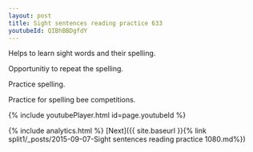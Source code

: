 ```yaml
---
layout: post
title: Sight sentences reading practice 633
youtubeId: QIBhBBDgfdY
---
```

 
 
Helps to learn sight words and their spelling.

Opportunitiy to repeat the spelling. 

Practice spelling. 
 
Practice for spelling bee competitions. 
 
{% include youtubePlayer.html id=page.youtubeId %}
 
 
{% include analytics.html %} 
[Next]({{ site.baseurl }}{% link  split1/_posts/2015-09-07-Sight sentences reading practice 1080.md%})
 
